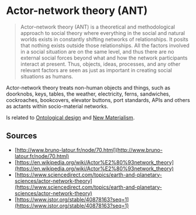 # Actor-network theory (ANT)
> Actor–network theory (ANT) is a theoretical and methodological approach to social theory where everything in the social and natural worlds exists in constantly shifting networks of relationships. It posits that nothing exists outside those relationships. All the factors involved in a social situation are on the same level, and thus there are no external social forces beyond what and how the network participants interact at present. Thus, objects, ideas, processes, and any other relevant factors are seen as just as important in creating social situations as humans. 

Actor-network theory treats non-human objects and things, such as doorknobs, keys, tables, the weather, electricity, ferns, sandwiches, cockroaches, bookcovers, elevator buttons, port standards, APIs and others as actants within socio-material networks.

Is related to [Ontological design](research/glossary/Ontological%20design.md) and [New Materialism](research/glossary/New%20Materialism.md).

## Sources
- [http://www.bruno-latour.fr/node/70.html](http://www.bruno-latour.fr/node/70.html)
- [https://en.wikipedia.org/wiki/Actor%E2%80%93network_theory](https://en.wikipedia.org/wiki/Actor%E2%80%93network_theory)
- [https://www.sciencedirect.com/topics/earth-and-planetary-sciences/actor-network-theory](https://www.sciencedirect.com/topics/earth-and-planetary-sciences/actor-network-theory)
- [https://www.jstor.org/stable/40878163?seq=1](https://www.jstor.org/stable/40878163?seq=1)